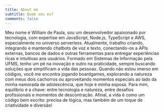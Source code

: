 ```yaml
---
title: About me
subtitle: Quem sou eu?
comments: false
---
```


Meu nome é William de Paula, sou um desenvolvedor apaixonado por tecnologia, com expertise em JavaScript, Node.js, TypeScript e AWS, especialmente no universo serverless.
Atualmente, trabalho criando, integrando e mantendo chatbots de voz e texto, conectando-os a APIs externas, bancos de dados e outras ferramentas para entregar experiências ricas e intuitivas aos usuários.
Formado em Sistemas de Informação pela UFMS, tenho um pé na inovação e outro na praticidade, sempre buscando soluções que simplificam a vida das pessoas.
Quando não estou imerso em códigos, você me encontra jogando boardgames, explorando a natureza com meus dois cachorros ou aproveitando momentos especiais ao lado da minha namorada de adolescência, que hoje é minha esposa. Para mim, equilíbrio é a chave: entre tecnologia e natureza, entre desafios profissionais e momentos de descontração.
Afinal, a vida é como um código bem escrito: precisa de lógica, mas também de um toque de criatividade e diversão!
